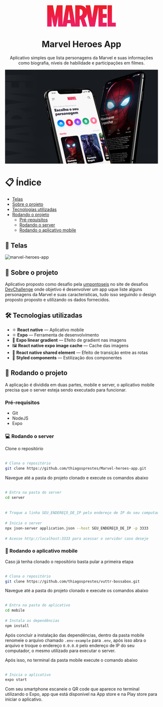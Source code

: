 <h1 align="center">
<br>
  <img src="logo.png" width="auto" height="70" alt="marvel-heroes-app">
<br>
<br>
Marvel Heroes App
</h1>

<p align="center">Aplicativo simples que lista personagens da Marvel e suas informações como biografia, níveis de habilidade e participações em filmes.</p>

<div>
  <img src="cover.png" alt="marvel-heroes-app">
</div>

# 📋 Índice

- [Telas](#-Telas)
- [Sobre o projeto](#-Sobre-o-projeto)
- [Tecnologias utilizadas](#-Tecnologias-utilizadas)
- [Rodando o projeto](#-Rodando-o-projeto)
  - [Pré-requisitos](#-Pré-requisitos)
  - [Rodando o server](#-Rodando-o-server)
  - [Rodando o aplicativo mobile](#-Rodando-o-aplicativo-mobile)

## 🎨 Telas

<img src="marvel-heroes-app.gif" alt="marvel-heroes-app">

## 📃 Sobre o projeto

Aplicativo proposto como desafio pela <a href="https://umpontoseis.com/" target="_blank">umpontoseis</a> no site de desafios <a href="https://devchallenge.now.sh" target="_blank">DevChallenge</a> onde objetivo é desenvolver um app uque liste alguns personagens da Marvel e suas caracteristicas, tudo isso seguindo o design proposto proposto e utilizando os dados fornecidos.

## 🛠 Tecnologias utilizadas

- ⚛️ **React native** — Aplicativo mobile
- ⚛️ **Expo** — Ferramenta de desenvolvimento
- 📱 **Expo linear gradient** — Efeito de gradient nas imagens
- 🖼 **React native expo image cache** — Cache das imagens
- 🎨 **React native shared element** — Efeito de transição entre as rotas
- 💅 **Styled components** — Estilização dos componentes

## 🚀 Rodando o projeto

A aplicação é dividida em duas partes, mobile e server, o aplicativo mobile precisa que o server esteja sendo executado para funcionar.

### Pré-requisitos

- Git
- NodeJS
- Expo

### 💻 Rodando o server

Clone o repositório

```bash

# Clona o repositório
git clone https://github.com/thiagosprestes/Marvel-heroes-app.git

```

Navegue até a pasta do projeto clonado e execute os comandos abaixo

```bash

# Entra na pasta do server
cd server


# Troque a linha SEU_ENDEREÇO_DE_IP pelo endereço de IP do seu computador

# Inicia o server
npx json-server application.json --host SEU_ENDEREÇO_DE_IP -p 3333

# Acesse http://localhost:3333 para acessar o servidor caso deseje

```

### 📱 Rodando o aplicativo mobile

Caso já tenha clonado o repositório basta pular a primeira etapa

```bash

# Clona o repositório
git clone https://github.com/thiagosprestes/vuttr-bossabox.git

```

Navegue até a pasta do projeto clonado e execute os comandos abaixo

```bash

# Entra na pasta do aplicativo
cd mobile

# Instala as dependências
npm install

```
Após concluir a instalação das dependências, dentro da pasta mobile renomeie o arquivo chamado ```.env-example``` para ```.env```, após isso abra o arquivo e troque o endereço ```0.0.0.0``` pelo endereço de IP do seu computador, o mesmo utilizado para executar o server.

Após isso, no terminal da pasta mobile execute o comando abaixo

```bash

# Inicia o aplicativo
expo start

```

Com seu smartphone escaneie o QR code que aparece no terminal utilizando o Expo, app que está disponivel na App store e na Play store para iniciar o aplicativo.
